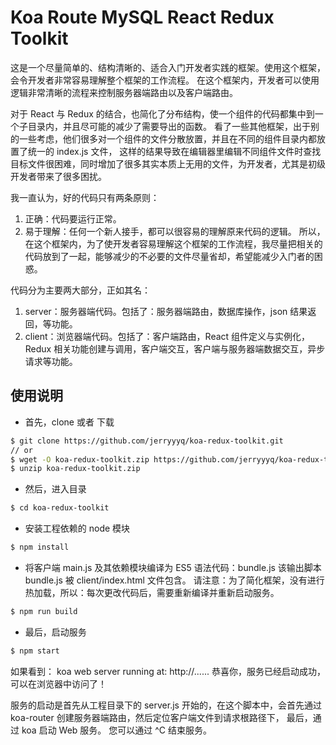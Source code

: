 # Koa Route MySQL React Redux Toolkit
这是一个尽量简单的、结构清晰的、适合入门开发者实践的框架。使用这个框架，会令开发者非常容易理解整个框架的工作流程。
在这个框架内，开发者可以使用逻辑非常清晰的流程来控制服务器端路由以及客户端路由。

对于 React 与 Redux 的结合，也简化了分布结构，使一个组件的代码都集中到一个子目录内，并且尽可能的减少了需要导出的函数。
看了一些其他框架，出于别的一些考虑，他们很多对一个组件的文件分散放置，并且在不同的组件目录内都放置了统一的 index.js 文件，
这样的结果导致在编辑器里编辑不同组件文件时查找目标文件很困难，同时增加了很多其实本质上无用的文件，为开发者，尤其是初级开发者带来了很多困扰。

我一直认为，好的代码只有两条原则：
1. 正确：代码要运行正常。
1. 易于理解：任何一个新人接手，都可以很容易的理解原来代码的逻辑。
所以，在这个框架内，为了使开发者容易理解这个框架的工作流程，我尽量把相关的代码放到了一起，能够减少的不必要的文件尽量省却，希望能减少入门者的困惑。

代码分为主要两大部分，正如其名：
1. server：服务器端代码。包括了：服务器端路由，数据库操作，json 结果返回，等功能。
1. client：浏览器端代码。包括了：客户端路由，React 组件定义与实例化，Redux 相关功能创建与调用，客户端交互，客户端与服务器端数据交互，异步请求等功能。

## 使用说明

* 首先，clone 或者 下载

```bash
$ git clone https://github.com/jerryyyq/koa-redux-toolkit.git
// or
$ wget -O koa-redux-toolkit.zip https://github.com/jerryyyq/koa-redux-toolkit/archive/master.zip
$ unzip koa-redux-toolkit.zip
```

* 然后，进入目录

```bash
$ cd koa-redux-toolkit
```

* 安装工程依赖的 node 模块

```bash
$ npm install
```

* 将客户端 main.js 及其依赖模块编译为 ES5 语法代码：bundle.js
该输出脚本 bundle.js 被 client/index.html 文件包含。
请注意：为了简化框架，没有进行热加载，所以：每次更改代码后，需要重新编译并重新启动服务。

```bash
$ npm run build
```

* 最后，启动服务

```bash
$ npm start
```

如果看到： koa web server running at: http://...... 恭喜你，服务已经启动成功，可以在浏览器中访问了！

服务的启动是首先从工程目录下的 server.js 开始的，在这个脚本中，会首先通过 koa-router 创建服务器端路由，然后定位客户端文件到请求根路径下，
最后，通过 koa 启动 Web 服务。
您可以通过 ^C 结束服务。



